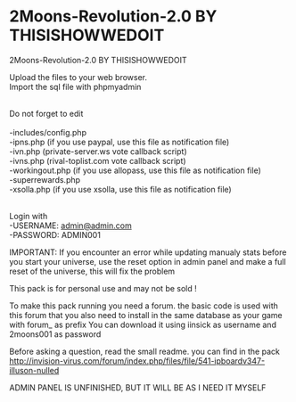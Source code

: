# 2Moons-Revolution-2.0 BY THISISHOWWEDOIT
2Moons-Revolution-2.0 BY THISISHOWWEDOIT

Upload the files to your web browser.<br>
Import the sql file with phpmyadmin<br><br>

Do not forget to edit<br><br>
-includes/config.php<br>
-ipns.php (if you use paypal, use this file as notification file)<br>
-ivn.php  (private-server.ws vote callback script)<br>
-ivns.php (rival-toplist.com vote callback script)<br>
-workingout.php (if you use allopass, use this file as notification file)<br>
-superrewards.php<br>
-xsolla.php (if you use xsolla, use this file as notification file)<br><br>

Login with<br>
-USERNAME: admin@admin.com<br>
-PASSWORD: ADMIN001<br>

IMPORTANT:
If you encounter an error while updating manualy stats before you start your universe, use the reset option in admin panel and make a full reset of the universe, this will fix the problem

This pack is for personal use and may not be sold !

To make this pack running you need a forum. the basic code is used with this forum that you also need to install in the same database as your game with forum_ as prefix
You can download it using iinsick as username and 2moons001 as password

Before asking a question, read the small readme. you can find in the pack
http://invision-virus.com/forum/index.php/files/file/541-ipboardv347-illuson-nulled


ADMIN PANEL IS UNFINISHED, BUT IT WILL BE AS I NEED IT MYSELF
